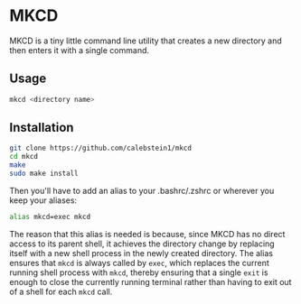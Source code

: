 # MKCD

MKCD is a tiny little command line utility that creates a new directory and then enters it with a single command.

## Usage

```bash
mkcd <directory name>
```

## Installation

```bash
git clone https://github.com/calebstein1/mkcd
cd mkcd
make
sudo make install
```

Then you'll have to add an alias to your .bashrc/.zshrc or wherever you keep your aliases:

```bash
alias mkcd=exec mkcd
```

The reason that this alias is needed is because, since MKCD has no direct access to its parent shell, it achieves the directory change by replacing itself with a new shell process in the newly created directory.
The alias ensures that `mkcd` is always called by `exec`, which replaces the current running shell process with `mkcd`, thereby ensuring that a single `exit` is enough to close the currently running terminal rather than having to exit out of a shell for each `mkcd` call.
